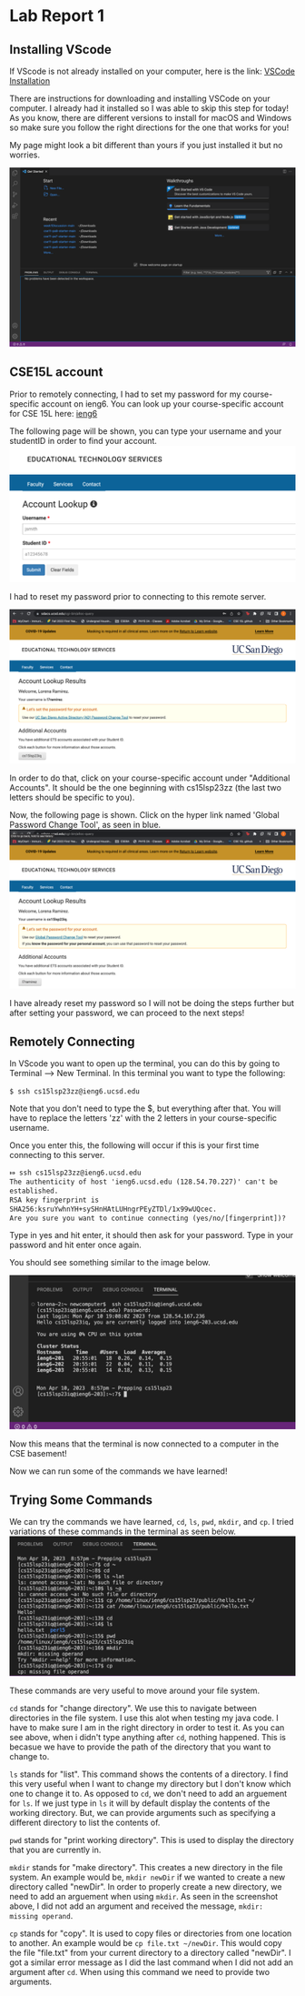 # Lab Report 1


## Installing VScode

If VScode is not already installed on your computer, here is the link: [VSCode Installation](https://code.visualstudio.com/)

There are instructions for downloading and installing VSCode on your computer. I already had it installed so I was able to skip this step for today! 
As you know, there are different versions to install for macOS and Windows so make sure you follow the right directions for the one that works for you!

My page might look a bit different than yours if you just installed it but no worries.

![VS Code Installation](vscodescreenshot.png)  





## CSE15L account
Prior to remotely connecting, I had to set my password for my course-specific account on ieng6. 
You can look up your course-specific account for CSE 15L here: [ieng6](https://sdacs.ucsd.edu/~icc/index.php)

The following page will be shown, you can type your username and your studentID in order to find your account.
![ieng6](ieng6(1).png)

I had to reset my password prior to connecting to this remote server. 

![ieng6](ieng6(2).png)

In order to do that, click on your course-specific account under "Additional Accounts". It should be the one beginning with cs15lsp23zz (the last two letters should be specific to you).

Now, the following page is shown. Click on the hyper link named 'Global Password Change Tool', as seen in blue. 
![ieng6](ieng6(3).png)

I have already reset my password so I will not be doing the steps further but after setting your password, we can proceed to the next steps!



## Remotely Connecting
In VScode you want to open up the terminal, you can do this by going to Terminal --> New Terminal.
In this terminal you want to type the following:

`$ ssh cs15lsp23zz@ieng6.ucsd.edu`

Note that you don't need to type the $, but everything after that.
You will have to replace the letters 'zz' with the 2 letters in your course-specific username.

Once you enter this, the following will occur if this is your first time connecting to this server.
```
⤇ ssh cs15lsp23zz@ieng6.ucsd.edu
The authenticity of host 'ieng6.ucsd.edu (128.54.70.227)' can't be established.
RSA key fingerprint is SHA256:ksruYwhnYH+sySHnHAtLUHngrPEyZTDl/1x99wUQcec.
Are you sure you want to continue connecting (yes/no/[fingerprint])? 
```

Type in yes and hit enter, it should then ask for your password. 
Type in your password and hit enter once again. 

You should see something similar to the image below. 

![Remotely Connecting](remotelyconnecting.png)

Now this means that the terminal is now connected to a computer in the CSE basement!

Now we can run some of the commands we have learned!

## Trying Some Commands

We can try the commands we have learned, `cd`, `ls`, `pwd`, `mkdir`, and `cp`.
I tried variations of these commands in the terminal as seen below. 
![Running Commands](runningcommands.png)

These commands are very useful to move around your file system. 

`cd` stands for "change directory". We use this to navigate between directories in the file system. I use this alot when testing my java code. I have to make sure I am in the right directory in order to test it. As you can see above, when i didn't type anything after `cd`, nothing happened. This is becasue we have to provide the path of the directory that you want to change to. 

`ls` stands for "list". This command shows the contents of a directory. I find this very useful when I want to change my directory but I don't know which one to change it to. As opposed to `cd`, we don't need to add an arguement for `ls`. If we just type in `ls` it will by default display the contents of the working directory. But, we can provide arguments such as specifying a different directory to list the contents of. 

`pwd` stands for "print working directory". This is used to display the directory that you are currently in. 

`mkdir` stands for "make directory". This creates a new directory in the file system. An example would be, `mkdir newDir` if we wanted to create a new directory called "newDir". In order to properly create a new directory, we need to add an arguement when using `mkdir`. As seen in the screenshot above, I did not add an argument and received the message, `mkdir: missing operand`.

`cp` stands for "copy". It is used to copy files or directories from one location to another. An example would be `cp file.txt ~/newDir`. This would copy the file "file.txt" from your current directory to a directory called "newDir". I got a similar error message as I did the last command when I did not add an argument after `cd`. When using this command we need to provide two arguments. 



